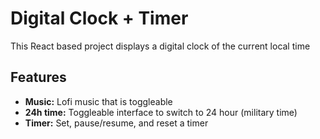 # Digital Clock + Timer

This React based project displays a digital clock of the current local time

## Features
- **Music:** Lofi music that is toggleable
- **24h time:** Toggleable interface to switch to 24 hour (military time)
- **Timer:** Set, pause/resume, and reset a timer 
